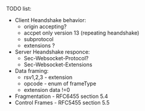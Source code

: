 TODO list:
* Client Heandshake behavior:
  * origin accepting?
  * accpet only version 13 (repeating heandshake)
  * subprotocol
  * extensions ?
* Server Heandshake responce:
  * Sec-Websocket-Protocol?
  * Sec-Websocket-Extensions
* Data framing:
  * rsv1,2,3 - extension
  * opcode - enum of frameType
  * extension data !=0
* Fragmentation - RFC6455 section 5.4
* Control Frames - RFC5455 section 5.5



